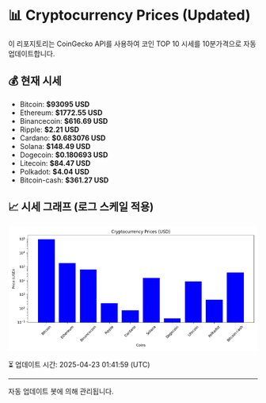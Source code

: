 
# 📊 Cryptocurrency Prices (Updated)

이 리포지토리는 CoinGecko API를 사용하여 코인 TOP 10 시세를 10분가격으로 자동 업데이트합니다.

## 💰 현재 시세
- Bitcoin: **$93095 USD**
- Ethereum: **$1772.55 USD**
- Binancecoin: **$616.69 USD**
- Ripple: **$2.21 USD**
- Cardano: **$0.683076 USD**
- Solana: **$148.49 USD**
- Dogecoin: **$0.180693 USD**
- Litecoin: **$84.47 USD**
- Polkadot: **$4.04 USD**
- Bitcoin-cash: **$361.27 USD**

## 📈 시세 그래프 (로그 스케일 적용)
![Crypto Prices](crypto_prices.png)

⏳ 업데이트 시간: 2025-04-23 01:41:59 (UTC)

---
자동 업데이트 봇에 의해 관리됩니다.
